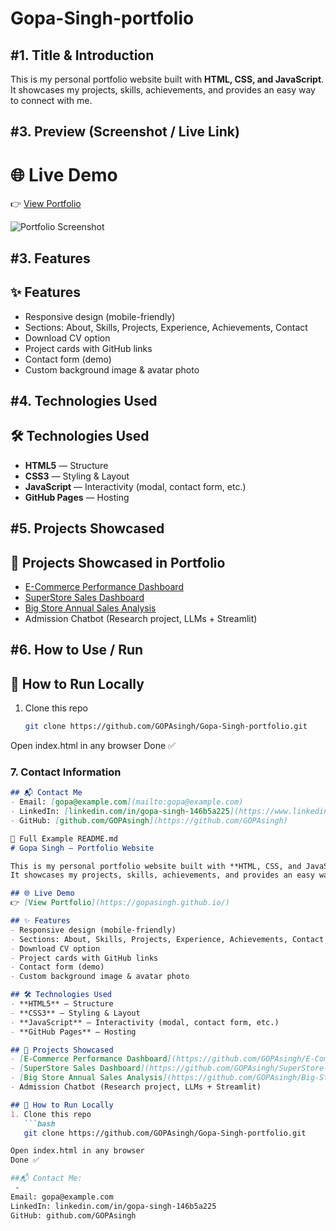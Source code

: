 # Gopa-Singh-portfolio

#1. Title & Introduction
   -
This is my personal portfolio website built with **HTML, CSS, and JavaScript**.  
It showcases my projects, skills, achievements, and provides an easy way to connect with me.

#3. Preview (Screenshot / Live Link)
 -
# 🌐 Live Demo  
👉 [View Portfolio](https://gopasingh.github.io/)  

![Portfolio Screenshot](assets/preview.png)  

#3. Features
 -
## ✨ Features  
- Responsive design (mobile-friendly)  
- Sections: About, Skills, Projects, Experience, Achievements, Contact  
- Download CV option  
- Project cards with GitHub links  
- Contact form (demo)  
- Custom background image & avatar photo  

#4. Technologies Used
 -
## 🛠️ Technologies Used  
- **HTML5** — Structure  
- **CSS3** — Styling & Layout  
- **JavaScript** — Interactivity (modal, contact form, etc.)  
- **GitHub Pages** — Hosting  

#5. Projects Showcased
 -
## 📂 Projects Showcased in Portfolio  
- [E-Commerce Performance Dashboard](https://github.com/GOPAsingh/E-Commerce-Performance-Dashboard)  
- [SuperStore Sales Dashboard](https://github.com/GOPAsingh/SuperStore-Sales-Dashboard)  
- [Big Store Annual Sales Analysis](https://github.com/GOPAsingh/Big-Store-Annual-Sales-performance-for-2024-and-2025)  
- Admission Chatbot (Research project, LLMs + Streamlit)  

#6. How to Use / Run
 -
## 🚀 How to Run Locally  
1. Clone this repo  
   ```bash
   git clone https://github.com/GOPAsingh/Gopa-Singh-portfolio.git
Open index.html in any browser
Done ✅

### 7. Contact Information
```markdown
## 📬 Contact Me  
- Email: [gopa@example.com](mailto:gopa@example.com)  
- LinkedIn: [linkedin.com/in/gopa-singh-146b5a225](https://www.linkedin.com/in/gopa-singh-146b5a225)  
- GitHub: [github.com/GOPAsingh](https://github.com/GOPAsingh)

🔑 Full Example README.md
# Gopa Singh — Portfolio Website  

This is my personal portfolio website built with **HTML, CSS, and JavaScript**.  
It showcases my projects, skills, achievements, and provides an easy way to connect with me.

## 🌐 Live Demo  
👉 [View Portfolio](https://gopasingh.github.io/)  

## ✨ Features  
- Responsive design (mobile-friendly)  
- Sections: About, Skills, Projects, Experience, Achievements, Contact  
- Download CV option  
- Project cards with GitHub links  
- Contact form (demo)  
- Custom background image & avatar photo  

## 🛠️ Technologies Used  
- **HTML5** — Structure  
- **CSS3** — Styling & Layout  
- **JavaScript** — Interactivity (modal, contact form, etc.)  
- **GitHub Pages** — Hosting  

## 📂 Projects Showcased  
- [E-Commerce Performance Dashboard](https://github.com/GOPAsingh/E-Commerce-Performance-Dashboard)  
- [SuperStore Sales Dashboard](https://github.com/GOPAsingh/SuperStore-Sales-Dashboard)  
- [Big Store Annual Sales Analysis](https://github.com/GOPAsingh/Big-Store-Annual-Sales-performance-for-2024-and-2025)  
- Admission Chatbot (Research project, LLMs + Streamlit)  

## 🚀 How to Run Locally  
1. Clone this repo  
   ```bash
   git clone https://github.com/GOPAsingh/Gopa-Singh-portfolio.git

Open index.html in any browser
Done ✅

##📬 Contact Me:
 -
Email: gopa@example.com
LinkedIn: linkedin.com/in/gopa-singh-146b5a225
GitHub: github.com/GOPAsingh
